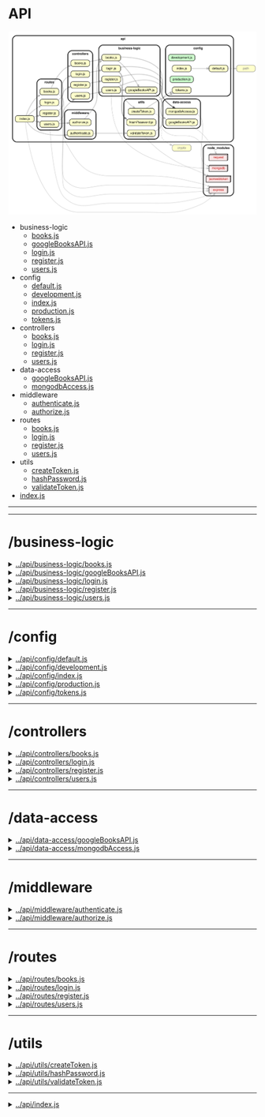 <!-- BEGIN title -->

# API

<!-- END title -->

<!-- BEGIN TREE -->

![dependency graph](./api.svg)

<!-- END TREE -->

<!-- BEGIN TOC -->

- business-logic
  - [books.js](#apibusiness-logicbooksjs)
  - [googleBooksAPI.js](#apibusiness-logicgoogleBooksAPIjs)
  - [login.js](#apibusiness-logicloginjs)
  - [register.js](#apibusiness-logicregisterjs)
  - [users.js](#apibusiness-logicusersjs)
- config
  - [default.js](#apiconfigdefaultjs)
  - [development.js](#apiconfigdevelopmentjs)
  - [index.js](#apiconfigindexjs)
  - [production.js](#apiconfigproductionjs)
  - [tokens.js](#apiconfigtokensjs)
- controllers
  - [books.js](#apicontrollersbooksjs)
  - [login.js](#apicontrollersloginjs)
  - [register.js](#apicontrollersregisterjs)
  - [users.js](#apicontrollersusersjs)
- data-access
  - [googleBooksAPI.js](#apidata-accessgoogleBooksAPIjs)
  - [mongodbAccess.js](#apidata-accessmongodbAccessjs)
- middleware
  - [authenticate.js](#apimiddlewareauthenticatejs)
  - [authorize.js](#apimiddlewareauthorizejs)
- routes
  - [books.js](#apiroutesbooksjs)
  - [login.js](#apiroutesloginjs)
  - [register.js](#apiroutesregisterjs)
  - [users.js](#apiroutesusersjs)
- utils
  - [createToken.js](#apiutilscreateTokenjs)
  - [hashPassword.js](#apiutilshashPasswordjs)
  - [validateToken.js](#apiutilsvalidateTokenjs)
- [index.js](#apiindexjs)

---

<!-- END TOC -->

---

<!-- BEGIN DOCS -->

# /business-logic

<details><summary><a href="../../api/business-logic/books.js" id="apibusiness-logicbooksjs">../api/business-logic/books.js</a></summary>

</details>

<details><summary><a href="../../api/business-logic/googleBooksAPI.js" id="apibusiness-logicgoogleBooksAPIjs">../api/business-logic/googleBooksAPI.js</a></summary>

</details>

<details><summary><a href="../../api/business-logic/login.js" id="apibusiness-logicloginjs">../api/business-logic/login.js</a></summary>

</details>

<details><summary><a href="../../api/business-logic/register.js" id="apibusiness-logicregisterjs">../api/business-logic/register.js</a></summary>

</details>

<details><summary><a href="../../api/business-logic/users.js" id="apibusiness-logicusersjs">../api/business-logic/users.js</a></summary>

</details>

---

# /config

<details><summary><a href="../../api/config/default.js" id="apiconfigdefaultjs">../api/config/default.js</a></summary>

</details>

<details><summary><a href="../../api/config/development.js" id="apiconfigdevelopmentjs">../api/config/development.js</a></summary>

</details>

<details><summary><a href="../../api/config/index.js" id="apiconfigindexjs">../api/config/index.js</a></summary>

</details>

<details><summary><a href="../../api/config/production.js" id="apiconfigproductionjs">../api/config/production.js</a></summary>

</details>

<details><summary><a href="../../api/config/tokens.js" id="apiconfigtokensjs">../api/config/tokens.js</a></summary>

</details>

---

# /controllers

<details><summary><a href="../../api/controllers/books.js" id="apicontrollersbooksjs">../api/controllers/books.js</a></summary>

</details>

<details><summary><a href="../../api/controllers/login.js" id="apicontrollersloginjs">../api/controllers/login.js</a></summary>

</details>

<details><summary><a href="../../api/controllers/register.js" id="apicontrollersregisterjs">../api/controllers/register.js</a></summary>

</details>

<details><summary><a href="../../api/controllers/users.js" id="apicontrollersusersjs">../api/controllers/users.js</a></summary>

</details>

---

# /data-access

<details><summary><a href="../../api/data-access/googleBooksAPI.js" id="apidata-accessgoogleBooksAPIjs">../api/data-access/googleBooksAPI.js</a></summary>

</details>

<details><summary><a href="../../api/data-access/mongodbAccess.js" id="apidata-accessmongodbAccessjs">../api/data-access/mongodbAccess.js</a></summary>

</details>

---

# /middleware

<details><summary><a href="../../api/middleware/authenticate.js" id="apimiddlewareauthenticatejs">../api/middleware/authenticate.js</a></summary>

</details>

<details><summary><a href="../../api/middleware/authorize.js" id="apimiddlewareauthorizejs">../api/middleware/authorize.js</a></summary>

</details>

---

# /routes

<details><summary><a href="../../api/routes/books.js" id="apiroutesbooksjs">../api/routes/books.js</a></summary>

</details>

<details><summary><a href="../../api/routes/login.js" id="apiroutesloginjs">../api/routes/login.js</a></summary>

</details>

<details><summary><a href="../../api/routes/register.js" id="apiroutesregisterjs">../api/routes/register.js</a></summary>

</details>

<details><summary><a href="../../api/routes/users.js" id="apiroutesusersjs">../api/routes/users.js</a></summary>

</details>

---

# /utils

<details><summary><a href="../../api/utils/createToken.js" id="apiutilscreateTokenjs">../api/utils/createToken.js</a></summary>

</details>

<details><summary><a href="../../api/utils/hashPassword.js" id="apiutilshashPasswordjs">../api/utils/hashPassword.js</a></summary>

</details>

<details><summary><a href="../../api/utils/validateToken.js" id="apiutilsvalidateTokenjs">../api/utils/validateToken.js</a></summary>

</details>

---

<details><summary><a href="../../api/index.js" id="apiindexjs">../api/index.js</a></summary>

</details>

<!-- END DOCS -->

